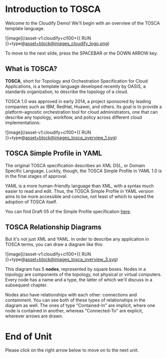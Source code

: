 # Introduction to TOSCA

Welcome to the Cloudify Demo!  We'll begin with an overview of the TOSCA
template language.

![image](/asset-v1:cloudify+cl100+{{ RUN }}+type@asset+block@images_cloudify_logo.png)

To move to the next slide, press the SPACEBAR or the DOWN ARROW key.
<!-- .element: style="text-align: center" -->


## What is TOSCA?

**TOSCA**, short for Topology and Orchestration Specification for Cloud
Applications, is a template language developed recently by OASIS, a standards
organization, to describe the topology of a cloud.

TOSCA 1.0 was approved in early 2014, a project sponsored by leading companies
such as IBM, RedHat, Huawei, and others.  Its goal is to provide a
platform-agnostic orchestration tool for cloud administrators, one that can
describe any topology, workflow, and policy across different cloud
implementations:

![image](/asset-v1:cloudify+cl100+{{ RUN }}+type@asset+block@images_tosca_overview_1.svg)


## TOSCA Simple Profile in YAML

The original TOSCA specification describes an XML DSL, or Domain Specific
Language.  Luckily, though, the TOSCA Simple Profile in YAML 1.0 is in the
final stages of approval.

YAML is a more human-friendly language than XML, with a syntax much easier to
read and edit.  Thus, the TOSCA Simple Profile in YAML version aims to be more
accessible and concise, not least of which to speed the adoption of TOSCA
itself.

You can find Draft 05 of the Simple Profile specification
[here](http://docs.oasis-open.org/tosca/TOSCA-Simple-Profile-YAML/v1.0/csprd02/TOSCA-Simple-Profile-YAML-v1.0-csprd02.html).


## TOSCA Relationship Diagrams

But it's not just XML and YAML.  In order to describe any application in TOSCA
terms, you can draw a diagram like this:

![image](/asset-v1:cloudify+cl100+{{ RUN }}+type@asset+block@images_tosca_overview_3.svg)

This diagram has 5 **nodes**, represented by square boxes.   Nodes in a
topology are components of the topology, not physical or virtual computers.
Every node has a name and a type, the latter of which we'll discuss in a
subsequent chapter.

Nodes also have relationships with each other: connections and containment.
You can see both of these types of relationships in the diagram as well.  The
ones of type "Contained-In" are implicit, where one node is contained in
another, whereas "Connected-To" are explicit, wherever arrows are drawn.


# End of Unit
Please click on the right arrow below to move on to the next unit.
<!-- .element: style="text-align: center" -->
